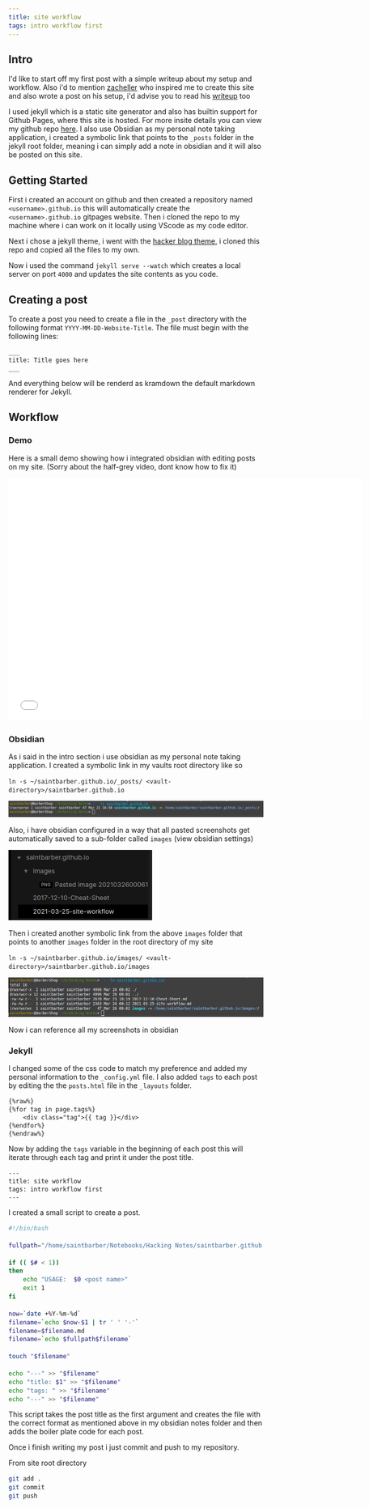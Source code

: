 ```yaml
---
title: site workflow
tags: intro workflow first
---
```



## Intro

I'd like to start off my first post with a simple writeup about my setup and workflow. Also i'd to mention [zacheller](https://zacheller.dev/) who inspired me to create this site and also wrote a post on his setup, i'd advise you to read his [writeup](https://zacheller.dev/jekyll-blog) too

I used jekyll which is a static site generator and also has builtin support for Github Pages, where this site is hosted. For more insite details you can view my github repo [here](https://github.com/saintbarber/saintbarber.github.io). I also use Obsidian as my personal note taking application, i created a symbolic link that points to the `_posts` folder in the jekyll root folder, meaning i can simply add a note in obsidian and it will also be posted on this site. 

## Getting Started

First i created an account on github and then created a repository named `<username>.github.io` this will automatically create the `<username>.github.io` gitpages website. Then i cloned the repo to my machine where i can work on it locally using VScode as my code editor. 

Next i chose a jekyll theme, i went with the [hacker blog theme](https://github.com/tocttou/hacker-blog), i cloned this repo and copied all the files to my own.

Now i used the command `jekyll serve --watch` which creates a local server on port `4000` and updates the site contents as you code.

## Creating a post

To create a post you need to create a file in the `_post` directory with the following format `YYYY-MM-DD-Website-Title`. The file must begin with the following lines:
```
___
title: Title goes here
___
```

And everything below will be renderd as kramdown the default markdown renderer for Jekyll.

## Workflow 
### Demo
Here is a small demo showing how i integrated obsidian with editing posts on my site.
(Sorry about the half-grey video, dont know how to fix it)

<div class="embed-container">
  <iframe
      src="images/demo.mp4"
      width="700"
      height="480"
      scrolling="no"
      frameborder="0"
      allowfullscreen="">
  </iframe>
</div>

### Obsidian 
As i said in the intro section i use obsidian as my personal note taking application. I created a symbolic link in my vaults root directory like so

`ln -s ~/saintbarber.github.io/_posts/ <vault-directory>/saintbarber.github.io`

![](images/Pasted%20image%2020210326000619.png)

Also, i have obsidian configured in a way that all pasted screenshots get automatically saved to a sub-folder called `images` (view obsidian settings) 

![](images/Pasted%20image%2020210326000959.png)

Then i created another symbolic link from the above `images` folder that points to another `images` folder in the root directory of my site

`ln -s ~/saintbarber.github.io/images/ <vault-directory>/saintbarber.github.io/images`

![](images/Pasted%20image%2020210326001237.png)

Now i can reference all my screenshots in obsidian 

### Jekyll

I changed some of the css code to match my preference and added my personal information to the `_config.yml` file. I also added `tags` to each post by editing the the `posts.html` file in the `_layouts` folder.

```liquid
{%raw%}
{%for tag in page.tags%}
	<div class="tag">{{ tag }}</div>
{%endfor%}
{%endraw%}
```

Now by adding the `tags` variable in the beginning of each post this will iterate through each tag and print it under the post title.

```kramdown
---
title: site workflow
tags: intro workflow first
---
```

I created a small script to create a post. 
```bash
#!/bin/bash

fullpath="/home/saintbarber/Notebooks/Hacking Notes/saintbarber.github.io/"

if (( $# < 1))
then
	echo "USAGE:  $0 <post name>"
	exit 1
fi

now=`date +%Y-%m-%d`
filename=`echo $now-$1 | tr ' ' '-'`
filename=$filename.md
filename=`echo $fullpath$filename`

touch "$filename"

echo "---" >> "$filename"
echo "title: $1" >> "$filename"
echo "tags: " >> "$filename"
echo "---" >> "$filename"
```

This script takes the post title as the first argument and creates the file with the correct format as mentioned above in my obsidian notes folder and then adds the boiler plate code for each post.

Once i finish writing my post i just commit and push to my repository.

From site root directory
```bash
git add .
git commit
git push
```

